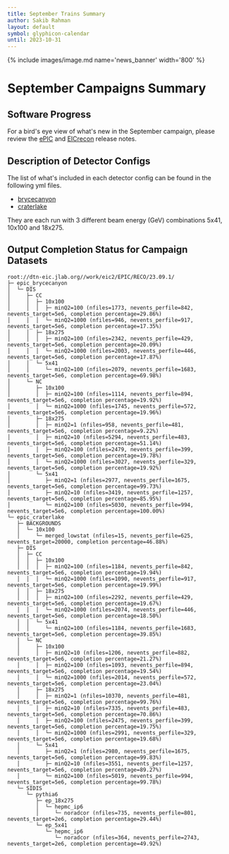 ```yaml
---
title: September Trains Summary
author: Sakib Rahman
layout: default
symbol: glyphicon-calendar
until: 2023-10-31
---
```

<p/>

{% include images/image.md name='news_banner' width='800' %}

# September Campaigns Summary
## Software Progress
For a bird's eye view of what's new in the September campaign, please review the [ePIC](https://github.com/eic/epic/releases/) and [EICrecon](https://github.com/eic/eicrecon/releases/) release notes.

## Description of Detector Configs

The list of what's included in each detector config can be found in the following yml files. 
- [brycecanyon](https://github.com/eic/epic/blob/23.09/configurations/brycecanyon.yml)
- [craterlake](https://github.com/eic/epic/blob/23.09/configurations/craterlake.yml)
  
They are each run with 3 different beam energy (GeV) combinations 5x41, 10x100 and 18x275.

## Output Completion Status for Campaign Datasets
```
root://dtn-eic.jlab.org//work/eic2/EPIC/RECO/23.09.1/
├─ epic_brycecanyon
│  └─ DIS
│     ├─ CC
│     │  ├─ 10x100
│     │  │  ├─ minQ2=100 (nfiles=1773, nevents_perfile=842, nevents_target=5e6, completion percentage=29.86%)
│     │  │  └─ minQ2=1000 (nfiles=946, nevents_perfile=917, nevents_target=5e6, completion percentage=17.35%)
│     │  ├─ 18x275
│     │  │  ├─ minQ2=100 (nfiles=2342, nevents_perfile=429, nevents_target=5e6, completion percentage=20.09%)
│     │  │  └─ minQ2=1000 (nfiles=2003, nevents_perfile=446, nevents_target=5e6, completion percentage=17.87%)
│     │  └─ 5x41
│     │     └─ minQ2=100 (nfiles=2079, nevents_perfile=1683, nevents_target=5e6, completion percentage=69.98%)
│     └─ NC
│        ├─ 10x100
│        │  ├─ minQ2=100 (nfiles=1114, nevents_perfile=894, nevents_target=5e6, completion percentage=19.92%) 
│        │  └─ minQ2=1000 (nfiles=1745, nevents_perfile=572, nevents_target=5e6, completion percentage=19.96%) 
│        ├─ 18x275
│        │  ├─ minQ2=1 (nfiles=958, nevents_perfile=481, nevents_target=5e6, completion percentage=9.22%) 
│        │  ├─ minQ2=10 (nfiles=5294, nevents_perfile=483, nevents_target=5e6, completion percentage=51.14%) 
│        │  ├─ minQ2=100 (nfiles=2479, nevents_perfile=399, nevents_target=5e6, completion percentage=19.78%) 
│        │  └─ minQ2=1000 (nfiles=3027, nevents_perfile=329, nevents_target=5e6, completion percentage=19.92%) 
│        └─ 5x41
│           ├─ minQ2=1 (nfiles=2977, nevents_perfile=1675, nevents_target=5e6, completion percentage=99.73%) 
│           ├─ minQ2=10 (nfiles=3419, nevents_perfile=1257, nevents_target=5e6, completion percentage=85.95%) 
│           └─ minQ2=100 (nfiles=5030, nevents_perfile=994, nevents_target=5e6, completion percentage=100.00%) 
└─ epic_craterlake
   ├─ BACKGROUNDS
   │  └─ 10x100
   │     └─ merged_lowstat (nfiles=15, nevents_perfile=625, nevents_target=20000, completion percentage=46.88%)
   ├─ DIS
   │  ├─ CC
   │  │  ├─ 10x100
   │  │  │  ├─ minQ2=100 (nfiles=1184, nevents_perfile=842, nevents_target=5e6, completion percentage=19.94%)
   │  │  │  └─ minQ2=1000 (nfiles=1090, nevents_perfile=917, nevents_target=5e6, completion percentage=19.99%)
   │  │  ├─ 18x275
   │  │  │  ├─ minQ2=100 (nfiles=2292, nevents_perfile=429, nevents_target=5e6, completion percentage=19.67%)
   │  │  │  └─ minQ2=1000 (nfiles=2074, nevents_perfile=446, nevents_target=5e6, completion percentage=18.50%)
   │  │  └─ 5x41
   │  │     └─ minQ2=100 (nfiles=1184, nevents_perfile=1683, nevents_target=5e6, completion percentage=39.85%) 
   │  └─ NC
   │     ├─ 10x100
   │     │  ├─ minQ2=10 (nfiles=1206, nevents_perfile=882, nevents_target=5e6, completion percentage=21.27%)
   │     │  ├─ minQ2=100 (nfiles=1093, nevents_perfile=894, nevents_target=5e6, completion percentage=19.54%)
   │     │  └─ minQ2=1000 (nfiles=2014, nevents_perfile=572, nevents_target=5e6, completion percentage=23.04%)
   │     ├─ 18x275
   │     │  ├─ minQ2=1 (nfiles=10370, nevents_perfile=481, nevents_target=5e6, completion percentage=99.76%)
   │     │  ├─ minQ2=10 (nfiles=7335, nevents_perfile=483, nevents_target=5e6, completion percentage=70.86%)
   │     │  ├─ minQ2=100 (nfiles=2475, nevents_perfile=399, nevents_target=5e6, completion percentage=19.75%)
   │     │  └─ minQ2=1000 (nfiles=2991, nevents_perfile=329, nevents_target=5e6, completion percentage=19.68%)
   │     └─ 5x41
   │        ├─ minQ2=1 (nfiles=2980, nevents_perfile=1675, nevents_target=5e6, completion percentage=99.83%)
   │        ├─ minQ2=10 (nfiles=3551, nevents_perfile=1257, nevents_target=5e6, completion percentage=89.27%)
   │        └─ minQ2=100 (nfiles=5019, nevents_perfile=994, nevents_target=5e6, completion percentage=99.78%)
   └─ SIDIS
      └─ pythia6
         ├─ ep_18x275
         │  └─ hepmc_ip6
         │     └─ noradcor (nfiles=735, nevents_perfile=801, nevents_target=2e6, completion percentage=29.44%)
         └─ ep_5x41
            └─ hepmc_ip6
               └─ noradcor (nfiles=364, nevents_perfile=2743, nevents_target=2e6, completion percentage=49.92%)
```



